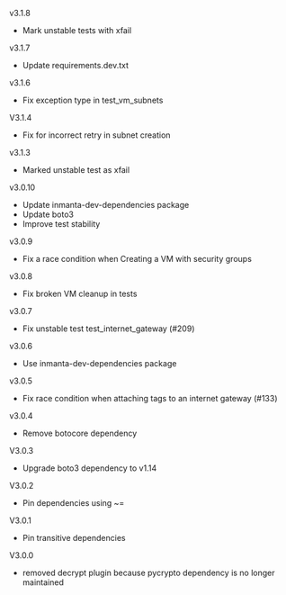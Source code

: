 v3.1.8
- Mark unstable tests with xfail

v3.1.7
- Update requirements.dev.txt

v3.1.6
- Fix exception type in test_vm_subnets

V3.1.4
- Fix for incorrect retry in subnet creation

v3.1.3
- Marked unstable test as xfail

v3.0.10
- Update inmanta-dev-dependencies package
- Update boto3
- Improve test stability

v3.0.9
 - Fix a race condition when Creating a VM with security groups

v3.0.8
 - Fix broken VM cleanup in tests

v3.0.7
 - Fix unstable test test_internet_gateway (#209)

v3.0.6
 - Use inmanta-dev-dependencies package

v3.0.5
 - Fix race condition when attaching tags to an internet gateway (#133)

v3.0.4
 - Remove botocore dependency

V3.0.3
 - Upgrade boto3 dependency to v1.14

V3.0.2
 - Pin dependencies using ~=

V3.0.1
 - Pin transitive dependencies

V3.0.0
 - removed decrypt plugin because pycrypto dependency is no longer maintained
